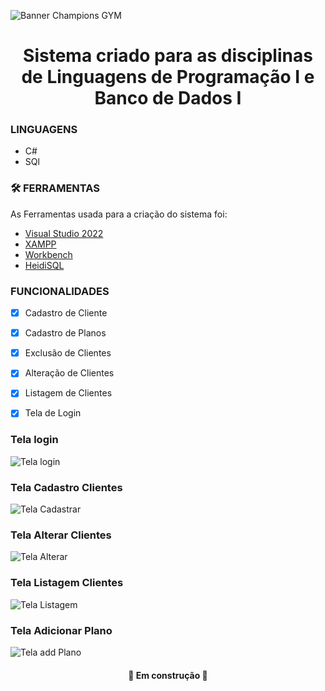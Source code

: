 ![Banner Champions GYM](https://user-images.githubusercontent.com/101286154/205924201-2e5bb740-a79e-4ae1-8eaf-14a4e3a3126e.png)
<h1 align="center">Sistema criado para as disciplinas de Linguagens de Programação I e Banco de Dados I</h1>


### LINGUAGENS
- C#
- SQl


### 🛠 FERRAMENTAS

As Ferramentas usada para a criação do sistema foi:

- [Visual Studio 2022](https://visualstudio.microsoft.com/pt-br/downloads/)
- [XAMPP](https://www.apachefriends.org/pt_br/download.html)
- [Workbench](https://www.mysql.com/products/workbench/)
- [HeidiSQL](https://www.heidisql.com/download.php)


### FUNCIONALIDADES
- [x] Cadastro de Cliente
- [x] Cadastro de Planos
- [x] Exclusão de Clientes
- [x] Alteração de Clientes
- [x] Listagem de Clientes
- [x] Tela de Login


### Tela login
![Tela login](https://user-images.githubusercontent.com/101286154/205926310-950d1e3f-4efc-443c-a563-8054e4e920a9.png)

### Tela Cadastro Clientes
![Tela Cadastrar](https://user-images.githubusercontent.com/101286154/205926380-2c77c902-68c3-496f-a0c5-1704e006b3bb.png)

### Tela Alterar Clientes
![Tela Alterar](https://user-images.githubusercontent.com/101286154/205926640-3a5a3927-8b0e-4d6a-804c-a0170f732c93.png)

### Tela Listagem Clientes
![Tela Listagem](https://user-images.githubusercontent.com/101286154/205926472-62aa7927-5f11-495d-b585-a158945c9637.png)

### Tela Adicionar Plano
![Tela add Plano](https://user-images.githubusercontent.com/101286154/205926508-c9b074d1-779f-44f7-8ef2-7f58feab7fad.png)



<h4 align="center"> 
    🚧  Em construção  🚧
</h4>
